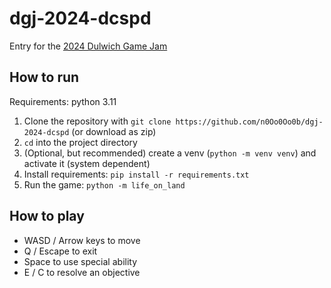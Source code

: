 # dgj-2024-dcspd

Entry for the [2024 Dulwich Game Jam](https://gamejam.dulwich.org/)

## How to run

Requirements: python 3.11

1. Clone the repository with `git clone https://github.com/n0Oo0Oo0b/dgj-2024-dcspd` (or download as zip)
2. `cd` into the project directory
3. (Optional, but recommended) create a venv (`python -m venv venv`) and activate it (system dependent)
4. Install requirements: `pip install -r requirements.txt`
5. Run the game: `python -m life_on_land`

## How to play

- WASD / Arrow keys to move
- Q / Escape to exit
- Space to use special ability
- E / C to resolve an objective
